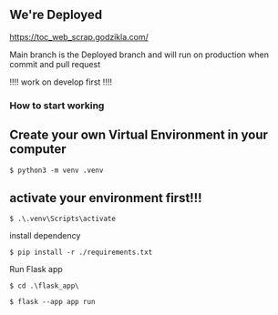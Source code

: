 <h2>We're Deployed</h2>
<a href="https://toc_web_scrap.godzikla.com/">https://toc_web_scrap.godzikla.com/</a>
<p>Main branch is the Deployed branch and will run on production when commit and pull request</p>
<p>!!!! work on develop first !!!!</p>

<h3>How to start working</h3>

<h2> Create your own Virtual Environment in your computer</h2>

```
$ python3 -m venv .venv  
```

<h2>activate your environment first!!!</h2>

```
$ .\.venv\Scripts\activate
```

<p>install dependency</p>

```
$ pip install -r ./requirements.txt
```

<p>Run Flask app</p>

```
$ cd .\flask_app\
```

```
$ flask --app app run
```
